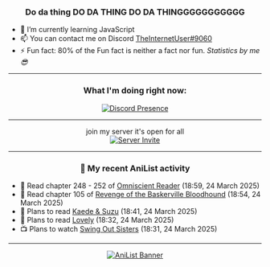<div align="center">

### Do da thing DO DA THING DO DA THINGGGGGGGGGGG
</div>

- 🌱 I’m currently learning JavaScript
- 📫 You can contact me on Discord [TheInternetUser#9060](https://discord.com/users/534117072796385300)
- ⚡ Fun fact: 80% of the Fun fact is neither a fact nor fun. _Statistics by me 😎_
<hr>

<div align="center">

### What I'm doing right now:
[![Discord Presence](https://lanyard.cnrad.dev/api/534117072796385300)](https://discord.com/users/534117072796385300)
<hr>

join my server it's open for all <br>
[![Server Invite](https://invidget.switchblade.xyz/bfYgVHxrSs)](https://discord.gg/bfYgVHxrSs)

<hr>
  
### 🌸 My recent AniList activity

</div>

<!-- ANILIST_ACTIVITY:start -->

-   📖 Read chapter 248 - 252 of [Omniscient Reader](https://anilist.co/manga/119257) (18:59, 24 March 2025)
-   📖 Read chapter 105 of [Revenge of the Baskerville Bloodhound](https://anilist.co/manga/163824) (18:54, 24 March 2025)
-   📖 Plans to read [Kaede & Suzu](https://anilist.co/manga/110325) (18:41, 24 March 2025)
-   📖 Plans to read [Lovely](https://anilist.co/manga/110334) (18:32, 24 March 2025)
-   📺 Plans to watch [Swing Out Sisters](https://anilist.co/anime/12143) (18:31, 24 March 2025)

<!-- ANILIST_ACTIVITY:end -->
<hr>

<div align="center">

[![AniList Banner](https://img.anili.st/User/929966)](https://anilist.co/user/TheInternetUser)

<!-- ![Profile views](https://gpvc.arturio.dev/TheInternetUse7) Since 2023-01-09 -->
<br>


</div>
